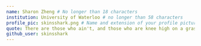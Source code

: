 ```yaml
---
name: Sharon Zheng # No longer than 18 characters
institution: University of Waterloo # no longer than 58 characters
profile_pic: skinsshark.png # Name and extension of your profile picture(ex. mona.png)
quote: There are those who ain't, and those who are knee high on a grasshopper. Which type ain't you ain't? # no longer than 100 characters
github_user: skinsshark
---
```

